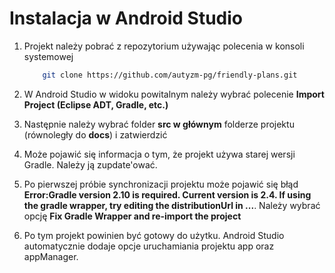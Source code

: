 # Instalacja w Android Studio

1. Projekt należy pobrać z repozytorium używając polecenia w konsoli systemowej
    ```sh
        git clone https://github.com/autyzm-pg/friendly-plans.git
    ```
2. W Android Studio w widoku powitalnym należy wybrać polecenie **__Import Project (Eclipse ADT, Gradle, etc.)__**
3. Następnie należy wybrać folder **__src w głównym__** folderze projektu (równoległy do __docs__) i zatwierdzić
4. Może pojawić się informacja o tym, że projekt używa starej wersji Gradle. Należy ją zupdate'ować.
5. Po pierwszej próbie synchronizacji projektu może pojawić się błąd **__Error:Gradle version 2.10 is required. Current version is 2.4. If using the gradle wrapper, try editing the distributionUrl in ...__**. Należy wybrać opcję **__Fix Gradle Wrapper and re-import the project__**

6. Po tym projekt powinien być gotowy do użytku. Android Studio automatycznie dodaje opcje uruchamiania projektu app oraz appManager.
